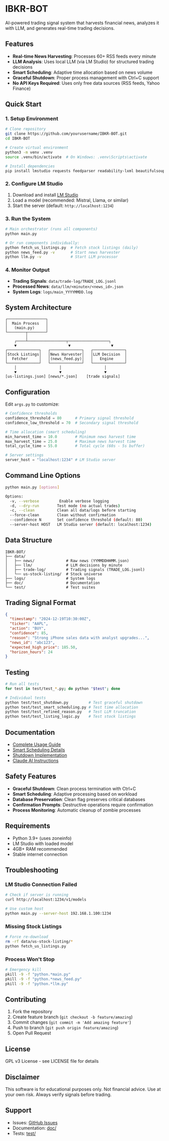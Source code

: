 # IBKR-BOT

AI-powered trading signal system that harvests financial news, analyzes it with LLM, and generates real-time trading decisions.

## Features

- **Real-time News Harvesting**: Processes 60+ RSS feeds every minute
- **LLM Analysis**: Uses local LLM (via LM Studio) for structured trading decisions
- **Smart Scheduling**: Adaptive time allocation based on news volume
- **Graceful Shutdown**: Proper process management with Ctrl+C support
- **No API Keys Required**: Uses only free data sources (RSS feeds, Yahoo Finance)

## Quick Start

### 1. Setup Environment

```bash
# Clone repository
git clone https://github.com/yourusername/IBKR-BOT.git
cd IBKR-BOT

# Create virtual environment
python3 -m venv .venv
source .venv/bin/activate  # On Windows: .venv\Scripts\activate

# Install dependencies
pip install lmstudio requests feedparser readability-lxml beautifulsoup4 lxml
```

### 2. Configure LM Studio

1. Download and install [LM Studio](https://lmstudio.ai/)
2. Load a model (recommended: Mistral, Llama, or similar)
3. Start the server (default: `http://localhost:1234`)

### 3. Run the System

```bash
# Main orchestrator (runs all components)
python main.py

# Or run components individually:
python fetch_us_listings.py  # Fetch stock listings (daily)
python news_feed.py -v       # Start news harvester
python llm.py -v             # Start LLM processor
```

### 4. Monitor Output

- **Trading Signals**: `data/trade-log/TRADE_LOG.jsonl`
- **Processed News**: `data/llm/<minute>/<news_id>.json`
- **System Logs**: `logs/main_YYYYMMDD.log`

## System Architecture

```
┌─────────────────┐
│  Main Process   │
│   (main.py)     │
└────────┬────────┘
         │
    ┌────┴─────────────────┬──────────────────┐
    ▼                       ▼                  ▼
┌──────────────┐   ┌──────────────┐   ┌──────────────┐
│Stock Listings│   │News Harvester│   │LLM Decision  │
│  Fetcher     │   │(news_feed.py)│   │   Engine     │
└──────────────┘   └──────────────┘   └──────────────┘
    │                   │                   │
    ▼                   ▼                   ▼
[us-listings.json] [news/*.json]    [trade signals]
```

## Configuration

Edit `args.py` to customize:

```python
# Confidence thresholds
confidence_threshold = 80      # Primary signal threshold
confidence_low_threshold = 70  # Secondary signal threshold

# Time allocation (smart scheduling)
min_harvest_time = 10.0        # Minimum news harvest time
max_harvest_time = 25.0        # Maximum news harvest time
total_cycle_time = 55.0        # Total cycle (60s - 5s buffer)

# Server settings
server_host = "localhost:1234" # LM Studio server
```

## Command Line Options

```bash
python main.py [options]

Options:
  -v, --verbose         Enable verbose logging
  -d, --dry-run        Test mode (no actual trades)
  -c, --clean          Clean all data/logs before starting
  --force-clean        Clean without confirmation
  --confidence N       Set confidence threshold (default: 80)
  --server-host HOST   LM Studio server (default: localhost:1234)
```

## Data Structure

```
IBKR-BOT/
├── data/
│   ├── news/              # Raw news (YYMMDDHHMM.json)
│   ├── llm/               # LLM decisions by minute
│   ├── trade-log/         # Trading signals (TRADE_LOG.jsonl)
│   └── us-stock-listing/  # Stock universe
├── logs/                  # System logs
├── doc/                   # Documentation
└── test/                  # Test suites
```

## Trading Signal Format

```json
{
  "timestamp": "2024-12-19T10:30:00Z",
  "ticker": "AAPL",
  "action": "BUY",
  "confidence": 85,
  "reason": "Strong iPhone sales data with analyst upgrades...",
  "news_id": "abc123",
  "expected_high_price": 185.50,
  "horizon_hours": 24
}
```

## Testing

```bash
# Run all tests
for test in test/test_*.py; do python "$test"; done

# Individual tests
python test/test_shutdown.py         # Test graceful shutdown
python test/test_smart_scheduling.py # Test time allocation
python test/test_refined_reason.py   # Test LLM truncation
python test/test_listing_logic.py    # Test stock listings
```

## Documentation

- [Complete Usage Guide](doc/MAIN_USAGE.md)
- [Smart Scheduling Details](doc/SMART_SCHEDULING.md)
- [Shutdown Implementation](doc/SHUTDOWN_FIX.md)
- [Claude AI Instructions](doc/CLAUDE.md)

## Safety Features

- **Graceful Shutdown**: Clean process termination with Ctrl+C
- **Smart Scheduling**: Adaptive processing based on workload
- **Database Preservation**: Clean flag preserves critical databases
- **Confirmation Prompts**: Destructive operations require confirmation
- **Process Monitoring**: Automatic cleanup of zombie processes

## Requirements

- Python 3.9+ (uses zoneinfo)
- LM Studio with loaded model
- 4GB+ RAM recommended
- Stable internet connection

## Troubleshooting

### LM Studio Connection Failed
```bash
# Check if server is running
curl http://localhost:1234/v1/models

# Use custom host
python main.py --server-host 192.168.1.100:1234
```

### Missing Stock Listings
```bash
# Force re-download
rm -rf data/us-stock-listing/*
python fetch_us_listings.py
```

### Process Won't Stop
```bash
# Emergency kill
pkill -9 -f "python.*main.py"
pkill -9 -f "python.*news_feed.py"
pkill -9 -f "python.*llm.py"
```

## Contributing

1. Fork the repository
2. Create feature branch (`git checkout -b feature/amazing`)
3. Commit changes (`git commit -m 'Add amazing feature'`)
4. Push to branch (`git push origin feature/amazing`)
5. Open Pull Request

## License

GPL v3 License - see LICENSE file for details

## Disclaimer

This software is for educational purposes only. Not financial advice. Use at your own risk. Always verify signals before trading.

## Support

- Issues: [GitHub Issues](https://github.com/yourusername/IBKR-BOT/issues)
- Documentation: [doc/](doc/)
- Tests: [test/](test/)